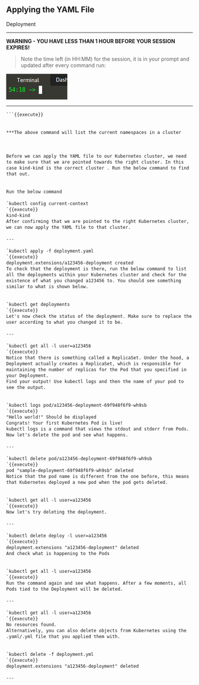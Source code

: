 ## Applying the YAML File
 Deployment

---

**WARNING - YOU HAVE LESS THAN 1 HOUR BEFORE YOUR SESSION EXPIRES!**

>Note the time left (in HH:MM) for the session, it is in your prompt and updated after every command run:

![Terminal Time Remaining](./assets/term-expire.png)

---

```kubectl get namespace
```{{execute}}


***The above command will list the current namespaces in a cluster



Before we can apply the YAML file to our Kubernetes cluster, we need to make sure that we are pointed towards the right cluster. In this case kind-kind is the correct cluster . Run the below command to find that out.


Run the below command

`kubectl config current-context
`{{execute}}
kind-kind
After confirming that we are pointed to the right Kubernetes cluster, we can now apply the YAML file to that cluster.

---

`kubectl apply -f deployment.yaml
`{{execute}}
deployment.extensions/a123456-deployment created
To check that the deployment is there, run the below command to list all the deployments within your Kubernetes cluster and check for the existence of what you changed a123456 to. You should see something similar to what is shown below.


`kubectl get deployments
`{{execute}}
Let's now check the status of the deployment. Make sure to replace the user according to what you changed it to be.

---

`kubectl get all -l user=a123456
`{{execute}}
Notice that there is something called a ReplicaSet. Under the hood, a Deployment actually creates a ReplicaSet, which is responsible for maintaining the number of replicas for the Pod that you specified in your Deployment.
Find your output! Use kubectl logs and then the name of your pod to see the output.


`kubectl logs pod/a123456-deployment-69f948f6f9-wh9sb
`{{execute}}
"Hello world!" Should be displayed
Congrats! Your first Kubernetes Pod is live!
kubectl logs is a command that views the stdout and stderr from Pods.
Now let's delete the pod and see what happens.

---

`kubectl delete pod/a123456-deployment-69f948f6f9-wh9sb
`{{execute}}
pod "sample-deployment-69f948f6f9-wh9sb" deleted
Notice that the pod name is different from the one before, this means that Kubernetes deployed a new pod when the pod gets deleted.


`kubectl get all -l user=a123456
`{{execute}}
Now let's try deleting the deployment.

---

`kubectl delete deploy -l user=a123456
`{{execute}}
deployment.extensions "a123456-deployment" deleted
And check what is happening to the Pods


`kubectl get all -l user=a123456
`{{execute}}
Run the command again and see what happens. After a few moments, all Pods tied to the Deployment will be deleted.

---

`kubectl get all -l user=a123456
`{{execute}}
No resources found.
Alternatively, you can also delete objects from Kubernetes using the .yaml/.yml file that you applied them with.


`kubectl delete -f deployment.yml
`{{execute}}
deployment.extensions "a123456-deployment" deleted

---
